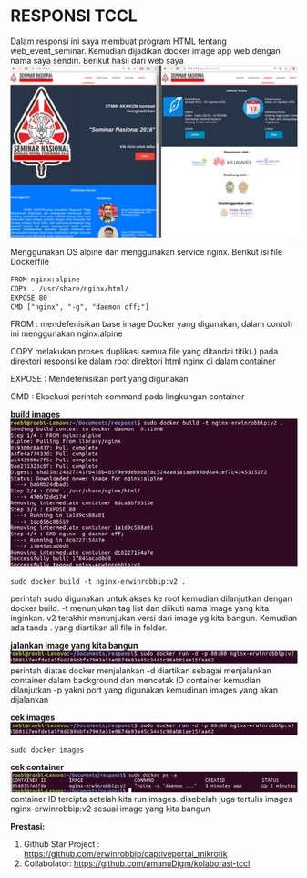 # RESPONSI TCCL
Dalam responsi ini saya membuat program HTML tentang web_event_seminar. Kemudian dijadikan docker image app web dengan nama saya sendiri. Berikut hasil dari web saya
![hasil.PNG](https://github.com/erwinrobbip/responsitccl/blob/master/img/hasil.png)

Menggunakan OS alpine dan menggunakan service nginx. Berikut isi file Dockerfile
```
FROM nginx:alpine
COPY . /usr/share/nginx/html/
EXPOSE 80
CMD ["nginx", "-g", "daemon off;"]
```
FROM : mendefenisikan base image Docker yang digunakan, dalam contoh ini menggunakan nginx:alpine

COPY melakukan proses duplikasi semua file yang ditandai titik(.) pada direktori responsi ke dalam root direktori html nginx di dalam container

EXPOSE : Mendefenisikan port yang digunakan

CMD : Eksekusi perintah command pada lingkungan container

**build images**
![sudo%20docker%20build.png](https://github.com/erwinrobbip/responsitccl/blob/master/img/sudo%20docker%20build.png)
```
sudo docker build -t nginx-erwinrobbip:v2 .
```
perintah sudo digunakan untuk akses ke root kemudian dilanjutkan dengan docker build. -t menunjukan tag list dan diikuti nama image yang kita inginkan. v2 terakhir menunjukan versi dari image yg kita bangun. Kemudian ada tanda . yang diartikan all file in folder.

**jalankan image yang kita bangun**
![uocker%20run%20-d%20-p.png](https://github.com/erwinrobbip/responsitccl/blob/master/img/docker%20run%20-d%20-p.png)
perintah diatas docker menjalankan -d diartikan sebagai menjalankan container dalam background dan mencetak ID container kemudian dilanjutkan -p yakni port yang digunakan kemudinan images yang akan dijalankan

**cek images**
![uocker%20run%20-d%20-p.png](https://github.com/erwinrobbip/responsitccl/blob/master/img/docker%20run%20-d%20-p.png)
```
sudo docker images
```

**cek container**
![Screenshot%20from%202017-07-26%2022-06-01.png](https://github.com/erwinrobbip/responsitccl/blob/master/img/Screenshot%20from%202017-07-26%2022-06-01.png)
container ID tercipta setelah kita run images. disebelah juga tertulis images nginx-erwinrobbip:v2 sesuai image yang kita bangun



**Prestasi:**
 1. Github Star Project : https://github.com/erwinrobbip/captiveportal_mikrotik
 2. Collabolator: https://github.com/amanuDigm/kolaborasi-tccl
